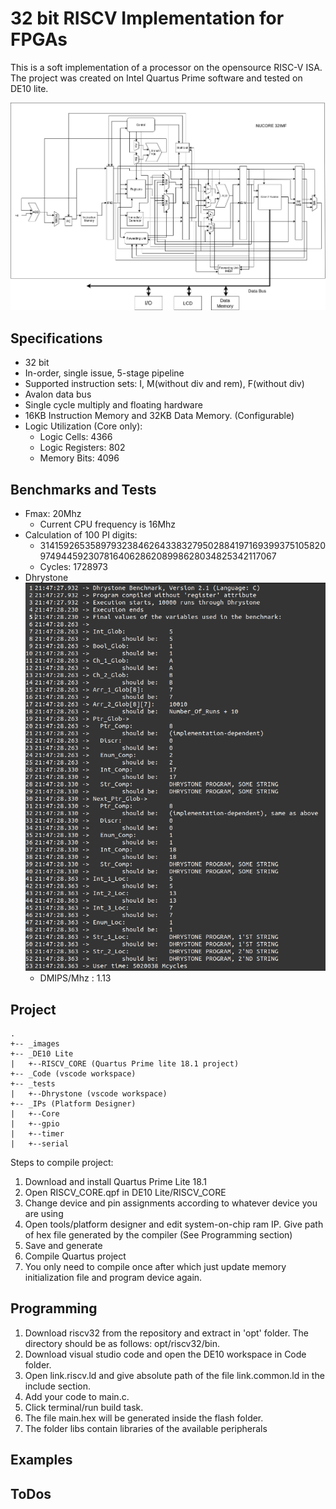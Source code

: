 # 32 bit RISCV Implementation for FPGAs

This is a soft implementation of a processor on the opensource RISC-V ISA. The project was created on Intel Quartus Prime software and tested on DE10 lite.

![enter image description here](https://raw.githubusercontent.com/ShaheerSajid/RISCV/master/images/RISCV.png)

## Specifications

 - 32 bit
 - In-order, single issue, 5-stage pipeline
 - Supported instruction sets: I, M(without div and rem), F(without div)
 - Avalon data bus
 - Single cycle multiply and floating hardware
 - 16KB Instruction Memory and 32KB Data Memory. (Configurable)
 - Logic Utilization (Core only):
	- Logic Cells: 4366
	- Logic Registers: 802
	 - Memory Bits: 4096

## Benchmarks and Tests

 - Fmax: 20Mhz
	- Current CPU frequency is 16Mhz
 - Calculation of 100 PI digits:
	 - 3141592653589793238462643383279502884197169399375105820974944592307816406286208998628034825342117067
	 - Cycles: 1728973
 - Dhrystone
  ![enter image description here](https://raw.githubusercontent.com/ShaheerSajid/RISCV/master/images/dhry.png)
	 - DMIPS/Mhz : 1.13

	

## Project

```
.
+-- _images
+-- _DE10 Lite
|	+--RISCV_CORE (Quartus Prime lite 18.1 project)
+-- _Code (vscode workspace)
+-- _tests 
|	+--Dhrystone (vscode workspace)
+-- _IPs (Platform Designer)
|	+--Core
|	+--gpio
|	+--timer
|	+--serial
```
Steps to compile project:

 1. Download and install Quartus Prime Lite 18.1
 2. Open RISCV_CORE.qpf in DE10 Lite/RISCV_CORE
 3. Change device and pin assignments according to whatever device you are using
 4. Open tools/platform designer and edit system-on-chip ram IP. Give path of hex file generated by the compiler (See Programming section)
 6. Save and generate
 7. Compile Quartus project
 8. You only need to compile once after which just update memory initialization file and program device again.

## Programming

 1. Download riscv32 from the repository and extract in 'opt' folder. The directory should be as follows: opt/riscv32/bin.
 2. Download visual studio code and open the DE10 workspace in Code folder.
 3. Open link.riscv.ld and give absolute path of the file link.common.ld in the include section.
 4. Add your code to main.c.
 5. Click terminal/run build task.
 6. The file main.hex will be generated inside the flash folder.
 7. The folder libs contain libraries of the available peripherals

## Examples




## ToDos


<!--stackedit_data:
eyJoaXN0b3J5IjpbMTY5NzY5NjI5LDEwMjcyMTI5NzEsLTIwMD
Y2MTAwMzIsMzI4NDU4NzUyLC0xNzU0MzY4NTI5LC0xNDE4OTQz
NTEsNDQzMjgzNjA0LDQ1NTE1NTUyMl19
-->